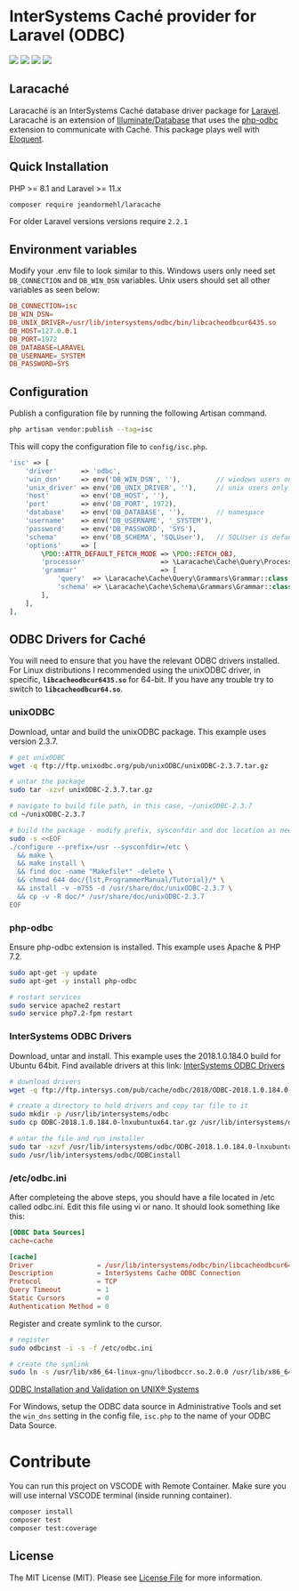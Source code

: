 # InterSystems Caché provider for Laravel (ODBC)

<p>
  <img src="https://img.shields.io/packagist/l/jeandormehl/laracache" /> 
  <img src="https://codecov.io/gh/jeandormehl/laracache/branch/master/graph/badge.svg"/>
  </a>
  <img src="https://img.shields.io/packagist/v/jeandormehl/laracache.svg" /> 
  <img src="https://img.shields.io/packagist/dt/jeandormehl/laracache.svg" /> 
</p>

## Laracaché

Laracaché is an InterSystems Caché database driver package for [Laravel](http://laravel.com/). Laracaché is an extension of [Illuminate/Database](https://github.com/illuminate/database) that uses the [php-odbc](http://php.net/odbc) extension to communicate with Caché. This package plays well with [Eloquent](https://laravel.com/docs/master/eloquent).

## Quick Installation

PHP >= 8.1 and Laravel >= 11.x
```bash
composer require jeandormehl/laracache
```

For older Laravel versions versions require `2.2.1`


## Environment variables

Modify your .env file to look similar to this. Windows users only need set `DB_CONNECTION` and `DB_WIN_DSN` variables. Unix users should set all other variables as seen below:

```conf
DB_CONNECTION=isc
DB_WIN_DSN=
DB_UNIX_DRIVER=/usr/lib/intersystems/odbc/bin/libcacheodbcur6435.so
DB_HOST=127.0.0.1
DB_PORT=1972
DB_DATABASE=LARAVEL
DB_USERNAME=_SYSTEM
DB_PASSWORD=SYS
```

## Configuration

Publish a configuration file by running the following Artisan command.

```bash
php artisan vendor:publish --tag=isc
```
This will copy the configuration file to `config/isc.php`.

```php
'isc' => [
    'driver'      => 'odbc',
    'win_dsn'     => env('DB_WIN_DSN', ''),         // windows users only
    'unix_driver' => env('DB_UNIX_DRIVER', ''),     // unix users only
    'host'        => env('DB_HOST', ''),
    'port'        => env('DB_PORT', 1972),
    'database'    => env('DB_DATABASE', ''),        // namespace
    'username'    => env('DB_USERNAME', '_SYSTEM'),
    'password'    => env('DB_PASSWORD', 'SYS'),
    'schema'      => env('DB_SCHEMA', 'SQLUser'),   // SQLUser is default, avoid changing if possible
    'options'     => [
        \PDO::ATTR_DEFAULT_FETCH_MODE => \PDO::FETCH_OBJ,
        'processor'                   => \Laracache\Cache\Query\Processors\Processor::class,
        'grammar'                     => [
            'query'  => \Laracache\Cache\Query\Grammars\Grammar::class,
            'schema' => \Laracache\Cache\Schema\Grammars\Grammar::class,
        ],
    ],
],
```

## ODBC Drivers for Caché
You will need to ensure that you have the relevant ODBC drivers installed. For Linux distributions I recommended using the unixODBC driver, in specific, **`libcacheodbcur6435.so`** for 64-bit. If you have any trouble try to switch to **`libcacheodbcur64.so`**.

### unixODBC
Download, untar and build the unixODBC package. This example uses version 2.3.7.

```bash
# get unixODBC
wget -q ftp://ftp.unixodbc.org/pub/unixODBC/unixODBC-2.3.7.tar.gz

# untar the package
sudo tar -xzvf unixODBC-2.3.7.tar.gz

# navigate to build file path, in this case, ~/unixODBC-2.3.7
cd ~/unixODBC-2.3.7

# build the package - modify prefix, sysconfdir and doc location as needed
sudo -s <<EOF
./configure --prefix=/usr --sysconfdir=/etc \
  && make \
  && make install \
  && find doc -name "Makefile*" -delete \
  && chmod 644 doc/{lst,ProgrammerManual/Tutorial}/* \
  && install -v -m755 -d /usr/share/doc/unixODBC-2.3.7 \
  && cp -v -R doc/* /usr/share/doc/unixODBC-2.3.7
EOF
```

### php-odbc
Ensure php-odbc extension is installed. This example uses Apache & PHP 7.2.

```bash
sudo apt-get -y update
sudo apt-get -y install php-odbc

# restart services
sudo service apache2 restart
sudo service php7.2-fpm restart
```

### InterSystems ODBC Drivers
Download, untar and install. This example uses the 2018.1.0.184.0 build for Ubuntu 64bit. Find available drivers at this link:
[InterSystems ODBC Drivers](ftp://ftp.intersys.com/pub/cache/odbc)

```bash
# download drivers
wget -q ftp://ftp.intersys.com/pub/cache/odbc/2018/ODBC-2018.1.0.184.0-lnxubuntux64.tar.gz

# create a directory to hold drivers and copy tar file to it
sudo mkdir -p /usr/lib/intersystems/odbc
sudo cp ODBC-2018.1.0.184.0-lnxubuntux64.tar.gz /usr/lib/intersystems/odbc

# untar the file and run installer
sudo tar -xzvf /usr/lib/intersystems/odbc/ODBC-2018.1.0.184.0-lnxubuntux64.tar.gz
sudo /usr/lib/intersystems/odbc/ODBCinstall
```

### /etc/odbc.ini
After completeing the above steps, you should have a file located in /etc called odbc.ini. Edit this file using vi or nano. It should look something like this:

```conf
[ODBC Data Sources]
cache=cache

[cache]
Driver                = /usr/lib/intersystems/odbc/bin/libcacheodbcur6435.so
Description           = InterSystems Cache ODBC Connection
Protocol              = TCP
Query Timeout         = 1
Static Cursors        = 0
Authentication Method = 0
```

Register and create symlink to the cursor.

```bash
# register
sudo odbcinst -i -s -f /etc/odbc.ini

# create the symlink
sudo ln -s /usr/lib/x86_64-linux-gnu/libodbccr.so.2.0.0 /usr/lib/x86_64-linux-gnu/odbc/libodbccr.so
```

[ODBC Installation and Validation on UNIX® Systems](https://docs.intersystems.com/latest/csp/docbook/DocBook.UI.Page.cls?KEY=BGOD_unixinst)

For Windows, setup the ODBC data source in Administrative Tools and set the `win_dns` setting in the config file, `isc.php` to the name of your ODBC Data Source.

# Contribute

You can run this project on VSCODE with Remote Container. Make sure you will use internal VSCODE terminal (inside running container).

```bash
composer install
composer test
composer test:coverage
```

## License

The MIT License (MIT). Please see [License File](LICENSE.md) for more information.

